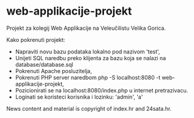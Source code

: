 # web-applikacije-projekt
Projekt za kolegij Web Applikacije na Veleučilistu Velika Gorica.

Kako pokrenuti projekt:
* Napraviti novu bazu podataka lokalno pod nazivom 'test',
* Unijeti SQL naredbu preko klijenta za bazu koja se nalazi na database/database.sql
* Pokrenuti Apache posluzitelja,
* Pokrenuti PHP server naredbom php -S localhost:8080 -t web-applikacije-projekt,
* Pozicionirati se na localhost:8080/index.php u internet pretrazivacu.
* Loginati se koristeci korisnika i lozinku: 'admin', 'a'

News content and material is copyright of index.hr and 24sata.hr.


